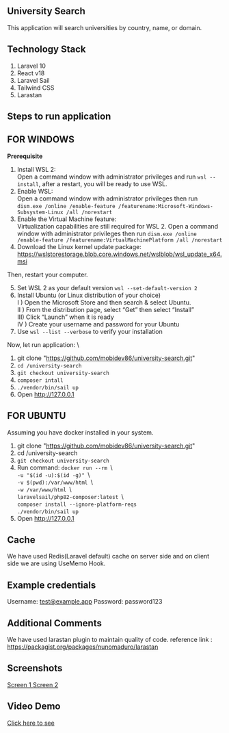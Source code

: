 ## University Search ##

This application will search universities by country, name, or domain.

## Technology Stack ##
1. Laravel 10
2. React v18
3. Laravel Sail
4. Tailwind CSS
5. Larastan


## Steps to run application ##

## FOR WINDOWS ##

**Prerequisite**
1.  Install WSL 2: \
    Open a command window with administrator privileges and run
    `wsl --install`, after a restart, you will be ready to use WSL.
2. Enable WSL: \
    Open a command window with administrator privileges then run
    `dism.exe /online /enable-feature /featurename:Microsoft-Windows-Subsystem-Linux /all /norestart`
3. Enable the Virtual Machine feature: \
   Virtualization capabilities are still required for WSL 2. Open a command window with administrator privileges then run
   `dism.exe /online /enable-feature /featurename:VirtualMachinePlatform /all /norestart`
4. Download the Linux kernel update package: \
   https://wslstorestorage.blob.core.windows.net/wslblob/wsl_update_x64.msi

Then, restart your computer.

5. Set WSL 2 as your default version
   `wsl --set-default-version 2`
6. Install Ubuntu (or Linux distribution of your choice) \
   I ) Open the Microsoft Store and then search & select Ubuntu. \
   II ) From the distribution page, select “Get” then select “Install” \
   III) Click “Launch” when it is ready \
   IV ) Create your username and password for your Ubuntu
7. Use `wsl --list --verbose` to verify your installation

Now, let run application: \

1. git clone "https://github.com/mobidev86/university-search.git"
2. `cd /university-search`
3. `git checkout university-search`
4. `composer intall`
5. `./vendor/bin/sail up`
6. Open http://127.0.0.1


## FOR UBUNTU ##
Assuming you have docker installed in your system.

1. git clone "https://github.com/mobidev86/university-search.git"
2. cd /university-search
3. `git checkout university-search`
4. Run command:
    `docker run --rm `&#92; \
        `-u "$(id -u):$(id -g)" `&#92; \
        `-v $(pwd):/var/www/html `&#92; \
        `-w /var/www/html `&#92; \
        `laravelsail/php82-composer:latest `&#92; \
        `composer install --ignore-platform-reqs ` \
        `./vendor/bin/sail up`
6. Open http://127.0.0.1




## Cache ##
We have used Redis(Laravel default) cache on server side and on client side we are using UseMemo Hook.


## Example credentials ##
Username: test@example.app
Password: password123


## Additional Comments ##
We have used larastan plugin to maintain quality of code. reference link : https://packagist.org/packages/nunomaduro/larastan


## Screenshots ##
<a href="https://prnt.sc/mN_eQucaxtsQ" target="_blank">Screen 1 </a>
<a href="https://prnt.sc/XERoAMN0XogD" target="_blank">Screen 2 </a>

## Video Demo ##
<a href="https://screenrec.com/share/5tjni1FRcr" target="_blank">Click here to see</a>
